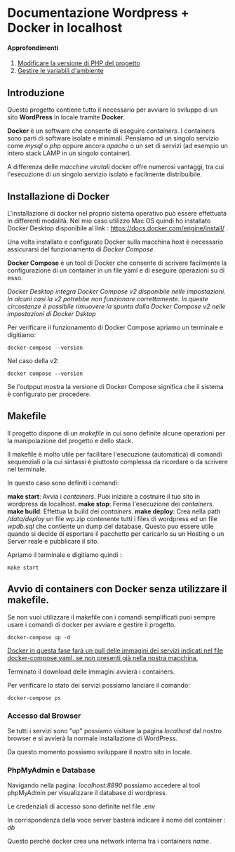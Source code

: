 # Documentazione Wordpress + Docker in localhost

#### Approfondimenti
<ol>
<li>
<a href="/Modifica-versione-php.md">Modificare la versione di PHP del progetto</a>
</li>
<li>
<a href="/Variabili-ambiente.md">Gestire le variabili d'ambiente</a>
</li>
</ol>

## Introduzione
Questo progetto contiene tutto il necessario per avviare lo sviluppo di un sito <b>WordPress</b> in locale tramite <b>Docker</b>.

<strong>Docker</strong> è un software che consente di eseguire <em>containers</em>. 
I containers sono parti di software isolate e minimali. Pensiamo ad un singolo servizio come <em>mysql</em> o <em>php</em> oppure ancora <em>apache</em> o un set di servizi (ad esempio un intero stack LAMP in un singolo container). 

A differenza delle <em>macchine virutali</em> docker offre numerosi vantaggi, tra cui l'esecuzione di un singolo servizio isolato e facilmente distribuibile. 

## Installazione di Docker

L'installazione di docker nel proprio sistema operativo può essere effettuata in differenti modalità.
Nel mio caso utilizzo Mac OS quindi ho installato Docker Desktop disponibile al link : https://docs.docker.com/engine/install/ . 

Una volta installato e configurato Docker sulla macchina host è necessario assicurarsi del funzionamento di <em>Docker Compose</em>.

<b>Docker Compose</b> è un tool di Docker che consente di scrivere facilmente la configurazione di un container in un file yaml e di eseguire operazioni su di esso. 

<em>Docker Desktop integra Docker Compose v2 disponibile nelle impostazioni. In alcuni casi la v2 potrebbe non funzionare correttamente. In queste circostanze è possibile rimuovere la spunta dalla Docker Compose v2 nelle impostazioni di Docker Dsktop</em>

Per verificare il funzionamento di Docker Compose apriamo un terminale e digitiamo:

<pre><code>docker-compose --version</code></pre>

Nel caso della v2:

<pre><code>docker compose --version</code></pre>

Se l'outpput mostra la versione di Docker Compose significa che il sistema è configurato per procedere. 

## Makefile

Il progetto dispone di un <em>makefile</em> in cui sono definite alcune operazioni per la manipolazione del progetto e dello stack. 

Il makefile è molto utile per facilitare l'esecuzione (automatica) di comandi sequenziali o la cui sintassi è piuttosto complessa da ricordare o da scrivere nel terminale. 

In questo caso sono definiti i comandi:

<b>make start</b>: Avvia i <em>containers</em>. Puoi iniziare a costruire il tuo sito in wordpress da localhost. 
<b>make stop</b>: Ferma l'esecuzione dei <em>containers</em>.
<b>make build</b>: Effettua la build dei <em>containers</em>.
<b>make deploy</b>: Crea nella path <em>/data/deploy</em> un file </em>wp.zip</em> contenente tutti i files di wordpress ed un file <em>wpdb.sql</em> che contiente un dump del database. Questo puo essere utile quando si decide di esportare il pacchetto per caricarlo su un Hosting o un Server reale e pubblicare il sito. 

Apriamo il terminale e digitiamo quindi : 
<pre><code>make start</code></pre>

## Avvio di containers con Docker senza utilizzare il makefile. 

Se non vuoi utilizzare il makefile con i comandi semplificati puoi sempre usare i comandi di docker per avviare e gestire il progetto.

<pre><code>docker-compose up -d</code></pre>

<u>Docker in questa fase farà un pull delle immagini dei servizi indicati nel file docker-compose.yaml. se non presenti già nella nostra macchina. </u>

Terminato il download delle immagini avvierà i containers. 

Per verificare lo stato dei servizi possiamo lanciare il comando: 
<pre><code>docker-compose ps</code></pre>

### Accesso dal Browser

Se tutti i servizi sono "up" possiamo visitare la pagina <em>localhost</em> dal nostro browser e si avvierà la normale installazione di WordPress.

Da questo momento possiamo sviluppare il nostro sito in locale.

### PhpMyAdmin e Database

Navigando nella pagina: <em>localhost:8890</em> possiamo accedere al tool phpMyAdmin per visualizzare il database di wordpress. 

Le credenziali di accesso sono definite nel file .env

In corrispondenza della voce server basterà indicare il nome del container : <em>db</em>

Questo perchè docker crea una network interna tra i containers <em>name</em>.





